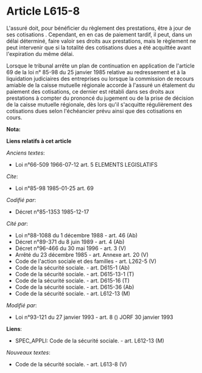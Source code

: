 # Article L615-8

L'assuré doit, pour bénéficier du règlement des prestations, être à jour de ses cotisations      . Cependant, en en cas de
paiement tardif, il peut, dans un délai déterminé, faire valoir ses droits aux prestations, mais le règlement ne peut
intervenir que si la totalité des cotisations dues a été acquittée avant l'expiration du même délai. 

Lorsque le tribunal arrête un plan de continuation en application de l'article 69 de la loi n° 85-98 du 25 janvier 1985
relative au redressement et à la liquidation judiciaires des entreprises ou lorsque la commission de recours amiable de la
caisse mutuelle régionale accorde à l'assuré un étalement du paiement des cotisations, ce dernier est rétabli dans ses droits
aux prestations à compter du prononcé du jugement ou de la prise de décision de la caisse mutuelle régionale, dès lors qu'il
s'acquitte régulièrement des cotisations dues selon l'échéancier prévu ainsi que des cotisations en cours.

**Nota:**



**Liens relatifs à cet article**

_Anciens textes_:

  - Loi n°66-509 1966-07-12 art. 5 ELEMENTS LEGISLATIFS

_Cite_:

  - Loi n°85-98 1985-01-25 art. 69

_Codifié par_:

  - Décret n°85-1353 1985-12-17

_Cité par_:

  - Loi n°88-1088 du 1 décembre 1988 - art. 46 (Ab)
  - Décret n°89-371 du 8 juin 1989 - art. 4 (Ab)
  - Décret n°96-466 du 30 mai 1996 - art. 3 (V)
  - Arrêté du 23 décembre 1985 - art. Annexe art. 20 (V)
  - Code de l'action sociale et des familles - art. L262-5 (V)
  - Code de la sécurité sociale. - art. D615-1 (Ab)
  - Code de la sécurité sociale. - art. D615-13-1 (T)
  - Code de la sécurité sociale. - art. D615-16 (T)
  - Code de la sécurité sociale. - art. D615-36 (Ab)
  - Code de la sécurité sociale. - art. L612-13 (M)

_Modifié par_:

  - Loi n°93-121 du 27 janvier 1993 - art. 8 () JORF 30 janvier 1993

**Liens**:

  - SPEC_APPLI: Code de la sécurité sociale. - art. L612-13 (M)

_Nouveaux textes_:

  - Code de la sécurité sociale. - art. L613-8 (V)
